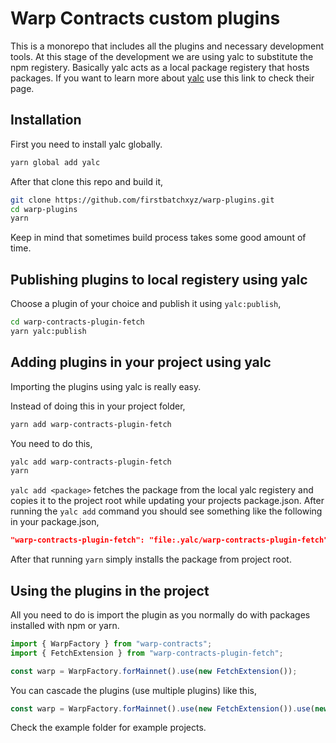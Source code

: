 # Warp Contracts custom plugins

This is a monorepo that includes all the plugins and necessary development tools. At this stage of the development we are using yalc to substitute the npm registery. Basically yalc acts as a local package registery that hosts packages. If you want to learn more about [yalc](https://github.com/wclr/yalc) use this link to check their page.

## Installation

First you need to install yalc globally.

```bash
yarn global add yalc
```

After that clone this repo and build it,

```bash
git clone https://github.com/firstbatchxyz/warp-plugins.git
cd warp-plugins
yarn
```

Keep in mind that sometimes build process takes some good amount of time.

## Publishing plugins to local registery using yalc

Choose a plugin of your choice and publish it using `yalc:publish`,

```bash
cd warp-contracts-plugin-fetch
yarn yalc:publish
```

## Adding plugins in your project using yalc

Importing the plugins using yalc is really easy. 

Instead of doing this in your project folder,

```bash
yarn add warp-contracts-plugin-fetch
```

You need to do this,

```bash
yalc add warp-contracts-plugin-fetch
yarn
```
`yalc add <package>` fetches the package from the local yalc registery and copies it to the project root while updating your projects package.json. After running the `yalc add` command you should see something like the following in your package.json,

```json
"warp-contracts-plugin-fetch": "file:.yalc/warp-contracts-plugin-fetch"
```
After that running `yarn` simply installs the package from project root. 

## Using the plugins in the project

All you need to do is import the plugin as you normally do with packages installed with npm or yarn. 

```js
import { WarpFactory } from "warp-contracts";
import { FetchExtension } from "warp-contracts-plugin-fetch";

const warp = WarpFactory.forMainnet().use(new FetchExtension());
```

You can cascade the plugins (use multiple plugins) like this,

```js
const warp = WarpFactory.forMainnet().use(new FetchExtension()).use(new SnarkjsExtension());
```

Check the example folder for example projects.
